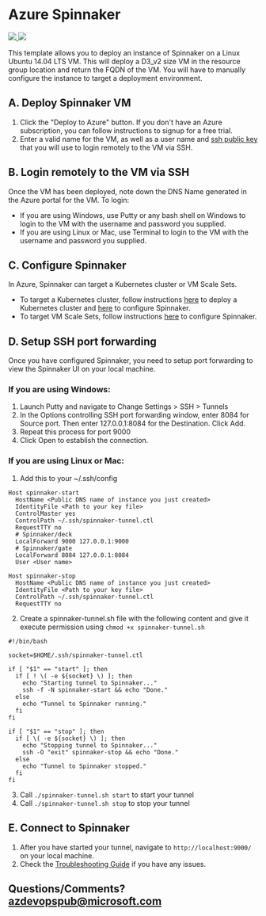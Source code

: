 # Azure Spinnaker

<a href="https://portal.azure.com/#create/Microsoft.Template/uri/https%3A%2F%2Fraw.githubusercontent.com%2FAzure%2Fazure-quickstart-templates%2Fmaster%2Fspinnaker-vm-simple%2Fazuredeploy.json" target="_blank">
    <img src="http://azuredeploy.net/deploybutton.png"/>
</a>
<a href="http://armviz.io/#/?load=https%3A%2F%2Fraw.githubusercontent.com%2FAzure%2Fazure-quickstart-templates%2Fmaster%2Fspinnaker-vm-simple%2Fazuredeploy.json" target="_blank">
    <img src="http://armviz.io/visualizebutton.png"/>
</a>

This template allows you to deploy an instance of Spinnaker on a Linux Ubuntu 14.04 LTS VM. This will deploy a D3_v2 size VM in the resource group location and return the FQDN of the VM. You will have to manually configure the instance to target a deployment environment.

## A. Deploy Spinnaker VM
1. Click the "Deploy to Azure" button. If you don't have an Azure subscription, you can follow instructions to signup for a free trial.
2. Enter a valid name for the VM, as well as a user name and [ssh public key](https://docs.microsoft.com/azure/virtual-machines/virtual-machines-linux-mac-create-ssh-keys) that you will use to login remotely to the VM via SSH.

## B. Login remotely to the VM via SSH
Once the VM has been deployed, note down the DNS Name generated in the Azure portal for the VM. To login:
- If you are using Windows, use Putty or any bash shell on Windows to login to the VM with the username and password you supplied.
- If you are using Linux or Mac, use Terminal to login to the VM with the username and password you supplied.

## C. Configure Spinnaker
In Azure, Spinnaker can target a Kubernetes cluster or VM Scale Sets.
- To target a Kubernetes cluster, follow instructions [here](https://aka.ms/azspinkubecreate) to deploy a Kubernetes cluster and [here](http://www.spinnaker.io/v1.0/docs/target-deployment-configuration#section-kubernetes) to configure Spinnaker.
- To target VM Scale Sets, follow instructions [here](http://www.spinnaker.io/v1.0/docs/target-deployment-configuration#section-azure) to configure Spinnaker.

## D. Setup SSH port forwarding
Once you have configured Spinnaker, you need to setup port forwarding to view the Spinnaker UI on your local machine.

### If you are using Windows:
1. Launch Putty and navigate to Change Settings > SSH > Tunnels
2. In the Options controlling SSH port forwarding window, enter 8084 for Source port. Then enter 127.0.0.1:8084 for the Destination. Click Add.
3. Repeat this process for port 9000
4. Click Open to establish the connection.

### If you are using Linux or Mac:
1. Add this to your ~/.ssh/config
  ```
  Host spinnaker-start
    HostName <Public DNS name of instance you just created>
    IdentityFile <Path to your key file>
    ControlMaster yes
    ControlPath ~/.ssh/spinnaker-tunnel.ctl
    RequestTTY no
    # Spinnaker/deck
    LocalForward 9000 127.0.0.1:9000
    # Spinnaker/gate
    LocalForward 8084 127.0.0.1:8084
    User <User name>

  Host spinnaker-stop
    HostName <Public DNS name of instance you just created>
    IdentityFile <Path to your key file>
    ControlPath ~/.ssh/spinnaker-tunnel.ctl
    RequestTTY no
  ```
2. Create a spinnaker-tunnel.sh file with the following content and give it execute permission using `chmod +x spinnaker-tunnel.sh`
  ```
  #!/bin/bash

  socket=$HOME/.ssh/spinnaker-tunnel.ctl

  if [ "$1" == "start" ]; then
    if [ ! \( -e ${socket} \) ]; then
      echo "Starting tunnel to Spinnaker..."
      ssh -f -N spinnaker-start && echo "Done."
    else
      echo "Tunnel to Spinnaker running."
    fi
  fi

  if [ "$1" == "stop" ]; then
    if [ \( -e ${socket} \) ]; then
      echo "Stopping tunnel to Spinnaker..."
      ssh -O "exit" spinnaker-stop && echo "Done."
    else
      echo "Tunnel to Spinnaker stopped."
    fi
  fi
  ```
3. Call `./spinnaker-tunnel.sh start` to start your tunnel
4. Call `./spinnaker-tunnel.sh stop` to stop your tunnel

## E. Connect to Spinnaker

1. After you have started your tunnel, navigate to `http://localhost:9000/` on your local machine.
2. Check the [Troubleshooting Guide](http://www.spinnaker.io/docs/troubleshooting-guide) if you have any issues.

## Questions/Comments? azdevopspub@microsoft.com